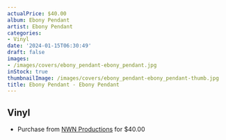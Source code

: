 ```yaml
---
actualPrice: $40.00
album: Ebony Pendant
artist: Ebony Pendant
categories:
- Vinyl
date: '2024-01-15T06:30:49'
draft: false
images:
- /images/covers/ebony_pendant-ebony_pendant.jpg
inStock: true
thumbnailImage: /images/covers/ebony_pendant-ebony_pendant-thumb.jpg
title: Ebony Pendant - Ebony Pendant
---
```


## Vinyl
* Purchase from [NWN Productions](http://shop.nwnprod.com/index.php?route=product/product&path=75&product_id=45403&sort=pd.name&order=ASC) for $40.00
